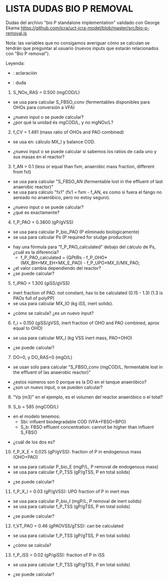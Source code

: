 LISTA DUDAS BIO P REMOVAL
=========================

Dudas del archivo "bio P standalone implementation" validado con
George Ekama
https://github.com/icra/uct-icra-model/blob/master/src/bio-p-removal.js

Nota: las variables que no consigamos averiguar cómo se calculan se tendrán que
preguntar al usuario (nuevos inputs que estarán relacionados con "Bio P removal").

Leyenda:
  - : aclaración
  * : duda

1. S_NOx_RAS = 0.500 (mgCOD/L)
  - se usa para calcular S_FBSO_conv (fermentables disponibles para OHOs para conversión a VFA)
  * ¿nuevo input o se puede calcular?
  * ¿por qué la unidad és mgCOD/L, y no mgNOx/L?

2. f_CV = 1.481 (mass ratio of OHOs and PAO combined)
  - se usa en: cálculo MX_I y balance COD.
  * ¿nuevo input o se puede calcular si sabemos los ratios de cada uno y sus masas en el reactor?

3. f_AN = 0.1 (less or equal than fxm, anaerobic mass fraction, different from fxt)
  - se usa para calcular "S_FBSO_AN (fermentable lost in the effluent of last anaerobic reactor)"
  - se usa para cálculo "fx1" (fx1 = fxm - f_AN, es como si fuera el fango no aereado no anaeróbico, pero no estoy seguro).
  * ¿nuevo input o se puede calcular?
  * ¿qué es exactamente?

4. f_P_PAO = 0.3800 (gP/gVSS)
  - se usa para calcular P_bio_PAO (P eliminado biológicamente)
  - se usa para calcular Ps (P required for sludge production)
  * hay una fórmula para "f_P_PAO_calculated" debajo del cálculo de Ps, ¿cuál es la diferencia?
    - f_P_PAO_calculated = (Q*Pti*Rs - f_P_OHO*(MX_BH+MX_EH+MX_E_PAO) - f_P_UPO*MX_I)/MX_PAO;
  * ¿el valor cambia dependiendo del reactor?
  * ¿se puede calcular?

5. f_iPAO = 1.300 (giSS/gVSS)
  - inert fraction of PAO. not constant, has to be calculated (0.15 - 1.3) (1.3 is PAOs full of polyPP)
  - se usa para calcular MX_IO (kg iSS, inert solids).
  * ¿cómo se calcula? ¿es un nuevo input?

6. f_i = 0.150 (giSS/gVSS, inert fraction of OHO and PAO combined, aprox equal to OHO)
  - se usa para calcular MX_I (kg VSS inert mass, PAO+OHO)
  * ¿se puede calcular?

7. DO=0, y DO_RAS=0 (mgO/L)
  - se usan sólo para calcular "S_FBSO_conv (mgCOD/L, fermentable lost in the effluent of las anaerobic reactor)"
  * ¿estos números son 0 porque es la DO en el tanque anaeróbico?
  * ¿son un nuevo input, o se pueden calcular?

8. "Vp (m3)" en el ejemplo, es el volumen del reactor anaeróbico o el total?

9. S_b = 585 (mgCOD/L)
  - en el modelo tenemos:
    - Sbi: influent biodegradable COD (VFA+FBSO+BPO)
    - S_b: FBSO effluent concentration: cannot be higher than influent S_FBSO
  * ¿cuál de los dos es?

10. f_P_X_E = 0.025 (gP/gVSS): fraction of P in endogenous mass (OHO+PAO)
  - se usa para calcular P_bio_E (mgP/L, P removal de endogenous mass)
  - se usa para calcular f_P_TSS (gP/gTSS, P en total solids)
  * ¿se puede calcular?

11. f_P_X_I = 0.03 (gP/gVSS): UPO fraction of P in inert mas
  - se usa para calcular P_bio_I (mgP/L, P removal de inert solids)
  - se usa para calcular f_P_TSS (gP/gTSS, P en total solids)
  * ¿se puede calcular?

12. f_VT_PAO = 0.46 (gPAOVSS/gTSS): can be calculated
  - se usa para calcular f_P_TSS (gP/gTSS, P en total solids)
  * ¿cómo se calcula?

13. f_P_iSS = 0.02  (gP/giSS): fraction of P in iSS
  - se usa para calcular f_P_TSS (gP/gTSS, P en total solids)
  * ¿se puede calcular?
